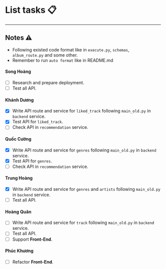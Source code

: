 # List tasks 📋
---

## Notes ⚠️
- Following existed code format like in `execute.py`, `schemas`, `album_route.py` and some other.
- Remember to run `auto format` like in README.md

#### Song Hoàng
- [ ] Research and prepare deployment.
- [ ] Test all API.

#### Khánh Dương
- [x] Write API route and service for `liked_track` following `main_old.py` in `backend` service.
- [x] Test API for `liked_track`.
- [ ] Check API in `recommendation` service.

#### Quốc Cường
- [x] Write API route and service for `genres` following `main_old.py` in `backend` service.
- [x] Test API for `genres`.
- [ ] Check API in `recommendation` service.

#### Trung Hoàng
- [x] Write API route and service for `genres` and `artists` following `main_old.py` in `backend` service.
- [ ] Test all API.

#### Hoàng Quân
- [ ] Write API route and service for `track` following `main_old.py` in `backend` service.
- [ ] Test all API.
- [ ] Support **Front-End**.

#### Phúc Khương
- [ ] Refactor **Front-End**.